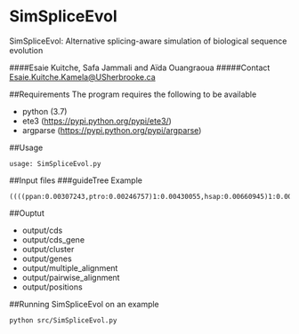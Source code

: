 # SimSpliceEvol
SimSpliceEvol: Alternative splicing-aware simulation of biological sequence evolution

####Esaie Kuitche, Safa Jammali and Aïda Ouangraoua 
#####Contact Esaie.Kuitche.Kamela@USherbrooke.ca

##Requirements The program requires the following to be available

* python (3.7)
* ete3 (https://pypi.python.org/pypi/ete3/)
* argparse (https://pypi.python.org/pypi/argparse)

##Usage
```
usage: SimSpliceEvol.py
```

##Input files
###guideTree
Example
```
((((ppan:0.00307243,ptro:0.00246757)1:0.00430055,hsap:0.00660945)1:0.00175688,ggor:0.00867627)1:0.00836254,pabe:0.0172631);

```
##Ouptut
* output/cds
* output/cds_gene
* output/cluster
* output/genes
* output/multiple_alignment
* output/pairwise_alignment
* output/positions

##Running SimSpliceEvol on an example
```
python src/SimSpliceEvol.py
```
